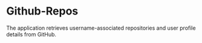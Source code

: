 # Github-Repos

The application retrieves username-associated repositories and user profile details from GitHub.
